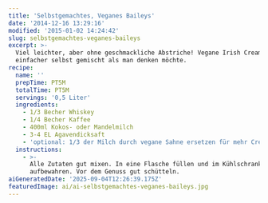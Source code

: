 ```yaml
---
title: 'Selbstgemachtes, Veganes Baileys'
date: '2014-12-16 13:29:16'
modified: '2015-01-02 14:24:42'
slug: selbstgemachtes-veganes-baileys
excerpt: >-
  Viel leichter, aber ohne geschmackliche Abstriche! Vegane Irish Cream ist
  einfacher selbst gemischt als man denken möchte.
recipe:
  name: ''
  prepTime: PT5M
  totalTime: PT5M
  servings: '0,5 Liter'
  ingredients:
    - 1/3 Becher Whiskey
    - 1/4 Becher Kaffee
    - 400ml Kokos- oder Mandelmilch
    - 3-4 EL Agavendicksaft
    - 'optional: 1/3 der Milch durch vegane Sahne ersetzen für mehr Cremigkeit'
  instructions:
    - >-
      Alle Zutaten gut mixen. In eine Flasche füllen und im Kühlschrank
      aufbewahren. Vor dem Genuss gut schütteln.
aiGeneratedDate: '2025-09-04T12:26:39.175Z'
featuredImage: ai/ai-selbstgemachtes-veganes-baileys.jpg
---
```


